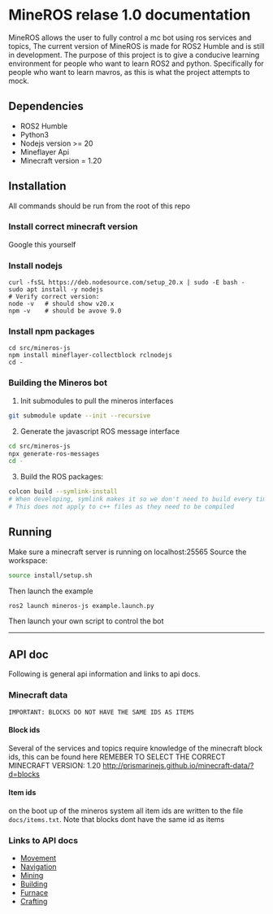 # MineROS relase 1.0 documentation

MineROS allows the user to fully control a mc bot using ros services and topics, The current version of MineROS is made for ROS2 Humble and is still in development. The purpose of this project is to give a conducive learning environment for people who want to learn ROS2 and python. Specifically for people who want to learn mavros, as this is what the project attempts to mock.

## Dependencies
- ROS2 Humble
- Python3
- Nodejs version >= 20
- Mineflayer Api
- Minecraft version = 1.20

## Installation
All commands should be run from the root of this repo

### Install correct minecraft version
Google this yourself

### Install nodejs
```shell
curl -fsSL https://deb.nodesource.com/setup_20.x | sudo -E bash -
sudo apt install -y nodejs
# Verify correct version:
node -v   # should show v20.x
npm -v    # should be avove 9.0
```

### Install npm packages
```shell
cd src/mineros-js
npm install mineflayer-collectblock rclnodejs
cd -
``` 

### Building the Mineros bot
1) Init submodules to pull the mineros interfaces
```bash
git submodule update --init --recursive
```
2) Generate the javascript ROS message interface
```bash
cd src/mineros-js
npx generate-ros-messages
cd -
```
3) Build the ROS packages:
```bash
colcon build --symlink-install
# When developing, symlink makes it so we don't need to build every time we change a file.
# This does not apply to c++ files as they need to be compiled
```

## Running
Make sure a minecraft server is running on localhost:25565
Source the workspace:
```bash
source install/setup.sh
```
Then launch the example
```bash
ros2 launch mineros-js example.launch.py
```

Then launch your own script to control the bot

___
## API doc

Following is general api information and links to api docs.

### Minecraft data
```
IMPORTANT: BLOCKS DO NOT HAVE THE SAME IDS AS ITEMS
```

#### Block ids
Several of the services and topics require knowledge of the minecraft block ids, this can be found here REMEBER TO SELECT THE CORRECT MINECRAFT VERSION: 1.20 http://prismarinejs.github.io/minecraft-data/?d=blocks

#### Item ids
on the boot up of the mineros system all item ids are written to the file ` docs/items.txt `. Note that blocks dont have the same id as items


### Links to API docs
- [Movement](docs/movement.md)
- [Navigation](docs/navigation.md)
- [Mining](docs/mining.md)
- [Building](docs/building.md)
- [Furnace](docs/furnace.md)
- [Crafting](docs/crafting.md)